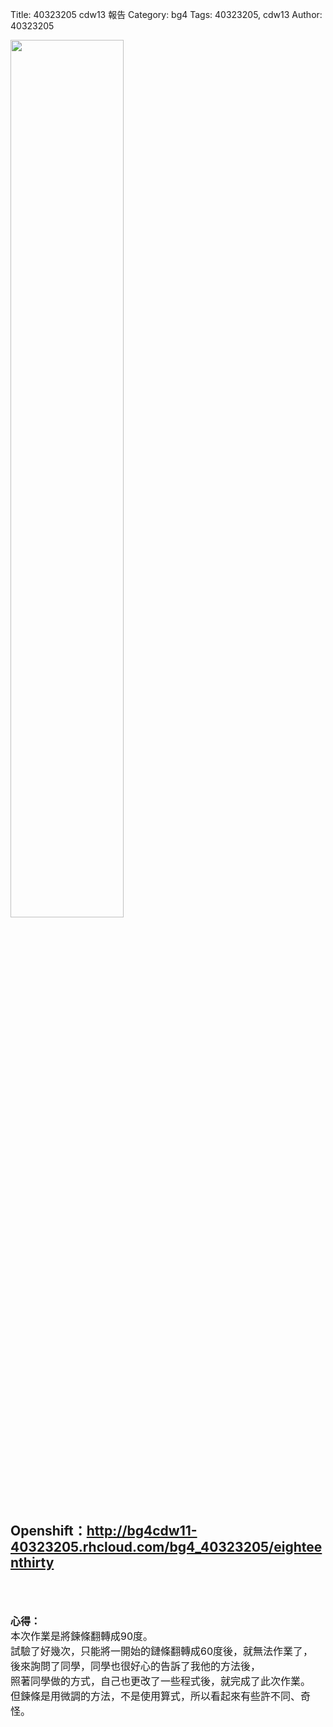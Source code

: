 Title: 40323205 cdw13 報告
Category: bg4
Tags: 40323205, cdw13
Author: 40323205


<!-- PELICAN_END_SUMMARY -->

<img src="http://imgur.com/NX1VUgR.png" width="60%" />


Openshift：<a href="http://bg4cdw11-40323205.rhcloud.com/bg4_40323205/eighteenthirty"><font color="#FF0000">http://bg4cdw11-40323205.rhcloud.com/bg4_40323205/eighteenthirty </font></a>
</br>
</br>
</br>
-----------------------------------------------------------------------------
<font size="3"><b>心得：</b></br>
本次作業是將鍊條翻轉成90度。</br>
試驗了好幾次，只能將一開始的鏈條翻轉成60度後，就無法作業了，</br>
後來詢問了同學，同學也很好心的告訴了我他的方法後，</br>
照著同學做的方式，自己也更改了一些程式後，就完成了此次作業。</br>但鍊條是用微調的方法，不是使用算式，所以看起來有些許不同、奇怪。
</font>